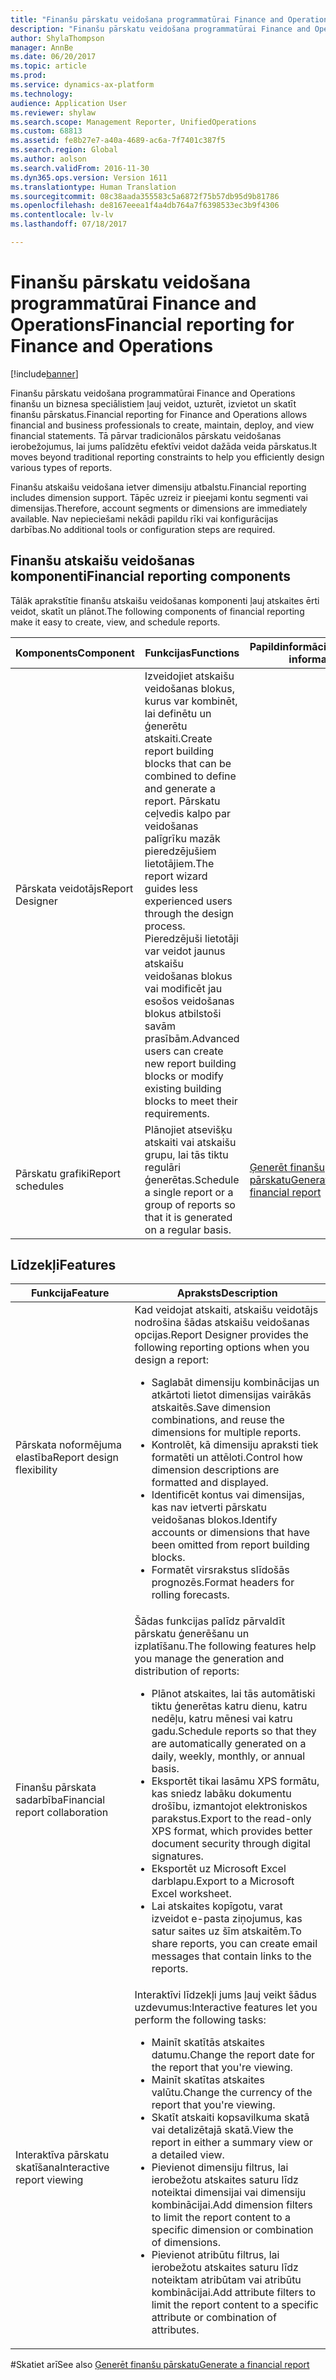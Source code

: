 ```yaml
---
title: "Finanšu pārskatu veidošana programmatūrai Finance and Operations"
description: "Finanšu pārskatu veidošana programmatūrai Finance and Operations finanšu un biznesa speciālistiem ļauj veidot, uzturēt, izvietot un skatīt finanšu pārskatus. Tā pārvar tradicionālos pārskatu veidošanas ierobežojumus, lai jums palīdzētu efektīvi veidot dažāda veida pārskatus."
author: ShylaThompson
manager: AnnBe
ms.date: 06/20/2017
ms.topic: article
ms.prod: 
ms.service: dynamics-ax-platform
ms.technology: 
audience: Application User
ms.reviewer: shylaw
ms.search.scope: Management Reporter, UnifiedOperations
ms.custom: 68813
ms.assetid: fe8b27e7-a40a-4689-ac6a-7f7401c387f5
ms.search.region: Global
ms.author: aolson
ms.search.validFrom: 2016-11-30
ms.dyn365.ops.version: Version 1611
ms.translationtype: Human Translation
ms.sourcegitcommit: 08c38aada355583c5a6872f75b57db95d9b81786
ms.openlocfilehash: de8167eeea1f4a4db764a7f6398533ec3b9f4306
ms.contentlocale: lv-lv
ms.lasthandoff: 07/18/2017

---
```


# <a name="financial-reporting-for-finance-and-operations"></a><span data-ttu-id="c663a-104">Finanšu pārskatu veidošana programmatūrai Finance and Operations</span><span class="sxs-lookup"><span data-stu-id="c663a-104">Financial reporting for Finance and Operations</span></span>

[!include[banner](../includes/banner.md)]


<span data-ttu-id="c663a-105">Finanšu pārskatu veidošana programmatūrai Finance and Operations finanšu un biznesa speciālistiem ļauj veidot, uzturēt, izvietot un skatīt finanšu pārskatus.</span><span class="sxs-lookup"><span data-stu-id="c663a-105">Financial reporting for Finance and Operations allows financial and business professionals to create, maintain, deploy, and view financial statements.</span></span> <span data-ttu-id="c663a-106">Tā pārvar tradicionālos pārskatu veidošanas ierobežojumus, lai jums palīdzētu efektīvi veidot dažāda veida pārskatus.</span><span class="sxs-lookup"><span data-stu-id="c663a-106">It moves beyond traditional reporting constraints to help you efficiently design various types of reports.</span></span>

<span data-ttu-id="c663a-107">Finanšu atskaišu veidošana ietver dimensiju atbalstu.</span><span class="sxs-lookup"><span data-stu-id="c663a-107">Financial reporting includes dimension support.</span></span> <span data-ttu-id="c663a-108">Tāpēc uzreiz ir pieejami kontu segmenti vai dimensijas.</span><span class="sxs-lookup"><span data-stu-id="c663a-108">Therefore, account segments or dimensions are immediately available.</span></span> <span data-ttu-id="c663a-109">Nav nepieciešami nekādi papildu rīki vai konfigurācijas darbības.</span><span class="sxs-lookup"><span data-stu-id="c663a-109">No additional tools or configuration steps are required.</span></span>

## <a name="financial-reporting-components"></a><span data-ttu-id="c663a-110">Finanšu atskaišu veidošanas komponenti</span><span class="sxs-lookup"><span data-stu-id="c663a-110">Financial reporting components</span></span>
<span data-ttu-id="c663a-111">Tālāk aprakstītie finanšu atskaišu veidošanas komponenti ļauj atskaites ērti veidot, skatīt un plānot.</span><span class="sxs-lookup"><span data-stu-id="c663a-111">The following components of financial reporting make it easy to create, view, and schedule reports.</span></span>

| <span data-ttu-id="c663a-112">Komponents</span><span class="sxs-lookup"><span data-stu-id="c663a-112">Component</span></span>        | <span data-ttu-id="c663a-113">Funkcijas</span><span class="sxs-lookup"><span data-stu-id="c663a-113">Functions</span></span>                                                                                                                                                                                                                                                                           | <span data-ttu-id="c663a-114">Papildinformācija</span><span class="sxs-lookup"><span data-stu-id="c663a-114">Additional information</span></span>                                                                          |
|------------------|-------------------------------------------------------------------------------------------------------------------------------------------------------------------------------------------------------------------------------------------------------------------------------------|-------------------------------------------------------------------------------------------------|
| <span data-ttu-id="c663a-115">Pārskata veidotājs</span><span class="sxs-lookup"><span data-stu-id="c663a-115">Report Designer</span></span>  | <span data-ttu-id="c663a-116">Izveidojiet atskaišu veidošanas blokus, kurus var kombinēt, lai definētu un ģenerētu atskaiti.</span><span class="sxs-lookup"><span data-stu-id="c663a-116">Create report building blocks that can be combined to define and generate a report.</span></span> <span data-ttu-id="c663a-117">Pārskatu ceļvedis kalpo par veidošanas palīgrīku mazāk pieredzējušiem lietotājiem.</span><span class="sxs-lookup"><span data-stu-id="c663a-117">The report wizard guides less experienced users through the design process.</span></span> <span data-ttu-id="c663a-118">Pieredzējuši lietotāji var veidot jaunus atskaišu veidošanas blokus vai modificēt jau esošos veidošanas blokus atbilstoši savām prasībām.</span><span class="sxs-lookup"><span data-stu-id="c663a-118">Advanced users can create new report building blocks or modify existing building blocks to meet their requirements.</span></span> |                                                                                                 |
| <span data-ttu-id="c663a-119">Pārskatu grafiki</span><span class="sxs-lookup"><span data-stu-id="c663a-119">Report schedules</span></span> | <span data-ttu-id="c663a-120">Plānojiet atsevišķu atskaiti vai atskaišu grupu, lai tās tiktu regulāri ģenerētas.</span><span class="sxs-lookup"><span data-stu-id="c663a-120">Schedule a single report or a group of reports so that it is generated on a regular basis.</span></span>                                                                                                                                                                                          | [<span data-ttu-id="c663a-121">Ģenerēt finanšu pārskatu</span><span class="sxs-lookup"><span data-stu-id="c663a-121">Generate a financial report</span></span>](generate-financial-report.md) |

## <a name="features"></a><span data-ttu-id="c663a-122">Līdzekļi</span><span class="sxs-lookup"><span data-stu-id="c663a-122">Features</span></span>
<table>
<thead>
<tr class="header">
<th><span data-ttu-id="c663a-123">Funkcija</span><span class="sxs-lookup"><span data-stu-id="c663a-123">Feature</span></span></th>
<th><span data-ttu-id="c663a-124">Apraksts</span><span class="sxs-lookup"><span data-stu-id="c663a-124">Description</span></span></th>
</tr>
</thead>
<tbody>
<tr class="odd">
<td><span data-ttu-id="c663a-125">Pārskata noformējuma elastība</span><span class="sxs-lookup"><span data-stu-id="c663a-125">Report design flexibility</span></span></td>
<td><span data-ttu-id="c663a-126">Kad veidojat atskaiti, atskaišu veidotājs nodrošina šādas atskaišu veidošanas opcijas.</span><span class="sxs-lookup"><span data-stu-id="c663a-126">Report Designer provides the following reporting options when you design a report:</span></span>
<ul>
<li><span data-ttu-id="c663a-127">Saglabāt dimensiju kombinācijas un atkārtoti lietot dimensijas vairākās atskaitēs.</span><span class="sxs-lookup"><span data-stu-id="c663a-127">Save dimension combinations, and reuse the dimensions for multiple reports.</span></span></li>
<li><span data-ttu-id="c663a-128">Kontrolēt, kā dimensiju apraksti tiek formatēti un attēloti.</span><span class="sxs-lookup"><span data-stu-id="c663a-128">Control how dimension descriptions are formatted and displayed.</span></span></li>
<li><span data-ttu-id="c663a-129">Identificēt kontus vai dimensijas, kas nav ietverti pārskatu veidošanas blokos.</span><span class="sxs-lookup"><span data-stu-id="c663a-129">Identify accounts or dimensions that have been omitted from report building blocks.</span></span></li>
<li><span data-ttu-id="c663a-130">Formatēt virsrakstus slīdošās prognozēs.</span><span class="sxs-lookup"><span data-stu-id="c663a-130">Format headers for rolling forecasts.</span></span></li>
</ul></td>
</tr>
<tr class="even">
<td><span data-ttu-id="c663a-131">Finanšu pārskata sadarbība</span><span class="sxs-lookup"><span data-stu-id="c663a-131">Financial report collaboration</span></span></td>
<td><span data-ttu-id="c663a-132">Šādas funkcijas palīdz pārvaldīt pārskatu ģenerēšanu un izplatīšanu.</span><span class="sxs-lookup"><span data-stu-id="c663a-132">The following features help you manage the generation and distribution of reports:</span></span>
<ul>
<li><span data-ttu-id="c663a-133">Plānot atskaites, lai tās automātiski tiktu ģenerētas katru dienu, katru nedēļu, katru mēnesi vai katru gadu.</span><span class="sxs-lookup"><span data-stu-id="c663a-133">Schedule reports so that they are automatically generated on a daily, weekly, monthly, or annual basis.</span></span></li>
<li><span data-ttu-id="c663a-134">Eksportēt tikai lasāmu XPS formātu, kas sniedz labāku dokumentu drošību, izmantojot elektroniskos parakstus.</span><span class="sxs-lookup"><span data-stu-id="c663a-134">Export to the read-only XPS format, which provides better document security through digital signatures.</span></span></li>
<li><span data-ttu-id="c663a-135">Eksportēt uz Microsoft Excel darblapu.</span><span class="sxs-lookup"><span data-stu-id="c663a-135">Export to a Microsoft Excel worksheet.</span></span></li>
<li><span data-ttu-id="c663a-136">Lai atskaites kopīgotu, varat izveidot e-pasta ziņojumus, kas satur saites uz šīm atskaitēm.</span><span class="sxs-lookup"><span data-stu-id="c663a-136">To share reports, you can create email messages that contain links to the reports.</span></span></li>
</ul></td>
</tr>
<tr class="odd">
<td><span data-ttu-id="c663a-137">Interaktīva pārskatu skatīšana</span><span class="sxs-lookup"><span data-stu-id="c663a-137">Interactive report viewing</span></span></td>
<td><span data-ttu-id="c663a-138">Interaktīvi līdzekļi jums ļauj veikt šādus uzdevumus:</span><span class="sxs-lookup"><span data-stu-id="c663a-138">Interactive features let you perform the following tasks:</span></span>
<ul>
<li><span data-ttu-id="c663a-139">Mainīt skatītās atskaites datumu.</span><span class="sxs-lookup"><span data-stu-id="c663a-139">Change the report date for the report that you're viewing.</span></span></li>
<li><span data-ttu-id="c663a-140">Mainīt skatītas atskaites valūtu.</span><span class="sxs-lookup"><span data-stu-id="c663a-140">Change the currency of the report that you're viewing.</span></span></li>
<li><span data-ttu-id="c663a-141">Skatīt atskaiti kopsavilkuma skatā vai detalizētajā skatā.</span><span class="sxs-lookup"><span data-stu-id="c663a-141">View the report in either a summary view or a detailed view.</span></span></li>
<li><span data-ttu-id="c663a-142">Pievienot dimensiju filtrus, lai ierobežotu atskaites saturu līdz noteiktai dimensijai vai dimensiju kombinācijai.</span><span class="sxs-lookup"><span data-stu-id="c663a-142">Add dimension filters to limit the report content to a specific dimension or combination of dimensions.</span></span></li>
<li><span data-ttu-id="c663a-143">Pievienot atribūtu filtrus, lai ierobežotu atskaites saturu līdz noteiktam atribūtam vai atribūtu kombinācijai.</span><span class="sxs-lookup"><span data-stu-id="c663a-143">Add attribute filters to limit the report content to a specific attribute or combination of attributes.</span></span></li>
</ul>
</td>
</tr>
</tbody>
</table>

#<a name="see-also"></a><span data-ttu-id="c663a-144">Skatiet arī</span><span class="sxs-lookup"><span data-stu-id="c663a-144">See also</span></span>
[<span data-ttu-id="c663a-145">Ģenerēt finanšu pārskatu</span><span class="sxs-lookup"><span data-stu-id="c663a-145">Generate a financial report</span></span>](generate-financial-report.md)





